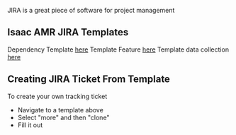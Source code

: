 JIRA is a great piece of software for project management

## Isaac AMR JIRA Templates
Dependency Template [here](https://jirasw.nvidia.com/browse/ISAACAMR-375)
Template Feature [here](https://jirasw.nvidia.com/browse/ISAACAMR-376)
Template data collection [here](https://jirasw.nvidia.com/browse/ISAACAMR-573)

## Creating JIRA Ticket From Template
To create your own tracking ticket
* Navigate to a template above
* Select "more" and then "clone"
* Fill it out

